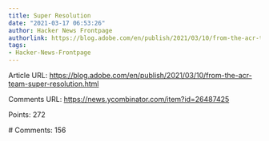 ```yaml
---
title: Super Resolution
date: "2021-03-17 06:53:26"
author: Hacker News Frontpage
authorlink: https://blog.adobe.com/en/publish/2021/03/10/from-the-acr-team-super-resolution.html
tags:
- Hacker-News-Frontpage
---
```


<p>Article URL: <a href="https://blog.adobe.com/en/publish/2021/03/10/from-the-acr-team-super-resolution.html">https://blog.adobe.com/en/publish/2021/03/10/from-the-acr-team-super-resolution.html</a></p>
<p>Comments URL: <a href="https://news.ycombinator.com/item?id=26487425">https://news.ycombinator.com/item?id=26487425</a></p>
<p>Points: 272</p>
<p># Comments: 156</p>
